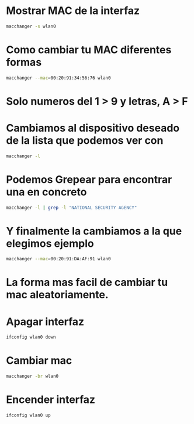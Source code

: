 
# Mostrar MAC de la interfaz

```bash
macchanger -s wlan0
```

# Como cambiar tu MAC diferentes formas

```bash
macchanger --mac=00:20:91:34:56:76 wlan0
```

# Solo numeros del 1 > 9 y letras, A > F

# Cambiamos al dispositivo deseado de la lista que podemos ver con

```bash
macchanger -l
```

# Podemos Grepear para encontrar una en concreto

```bash
macchanger -l | grep -l "NATIONAL SECURITY AGENCY"
```

# Y finalmente la cambiamos a la que elegimos ejemplo

```bash
macchanger --mac=00:20:91:DA:AF:91 wlan0
```

# La forma mas facil de cambiar tu mac aleatoriamente.
# Apagar interfaz

```bash
ifconfig wlan0 down
```
# Cambiar mac

```bash
macchanger -br wlan0
```

# Encender interfaz

```bash
ifconfig wlan0 up
```

